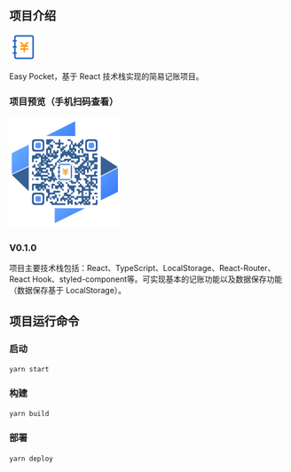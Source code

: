 ## 项目介绍 
<img src="public/favicon.ico" width="50" alt="Easy Pocket"/> 

Easy Pocket，基于 React 技术栈实现的简易记账项目。
### 项目预览（手机扫码查看）
<img src="src/static/qrcode.png" width="200" alt="https://dreamqyq.github.io/easy-pocket/" />

### V0.1.0
项目主要技术栈包括：React、TypeScript、LocalStorage、React-Router、React Hook、styled-component等。可实现基本的记账功能以及数据保存功能（数据保存基于 LocalStorage）。

## 项目运行命令

### 启动 
`yarn start`
### 构建
`yarn build`
### 部署
`yarn deploy`
